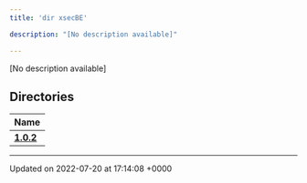 ```yaml
---
title: 'dir xsecBE'

description: "[No description available]"

---
```







[No description available]

## Directories

| Name           |
| -------------- |
| **[1.0.2](/documentation/code/files/dir_bf065fdb78be329f75bd3053e796248c/#dir-1.0.2)**  |






-------------------------------

Updated on 2022-07-20 at 17:14:08 +0000
